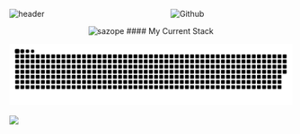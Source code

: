 ![header](https://capsule-render.vercel.app/api?type=waving&color=gradient&height=200&section=header&text=Hello%20there&fontSize=40)
<img width="43%" align="right" alt="Github" src="https://user-images.githubusercontent.com/29804103/136192963-8a233c54-2db4-40b8-ae54-02387e083354.png" />
<p align="center"> 
    <img src="https://komarev.com/ghpvc/?username=sazope" alt="sazope"/> 
#### My Current Stack


![github contribution grid snake animation](https://raw.githubusercontent.com/saedyousef/saedyousef/output/github-contribution-grid-snake.svg)

<a href="https://github.com/sazope">
  <img align="center" src="https://github-readme-stats.vercel.app/api/top-langs/?username=sazope&hide=java,html,tex&title_color=ffffff&text_color=c9cacc&icon_color=2bbc8a&bg_color=1d1f21&langs_count=3" />
</a>


